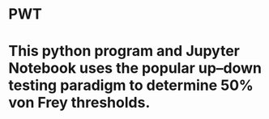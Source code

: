 # PWT
# This python program and Jupyter Notebook uses the popular up–down testing paradigm to determine 50% von Frey thresholds.
